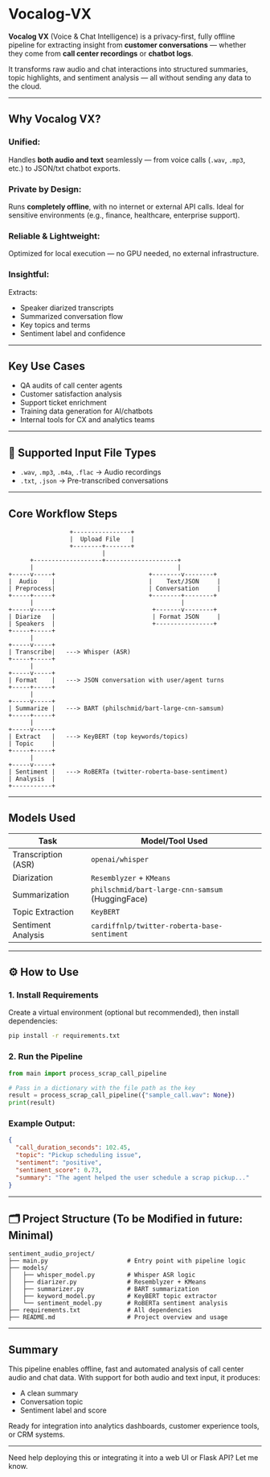 # Vocalog-VX

**Vocalog VX** (Voice & Chat Intelligence) is a privacy-first, fully offline pipeline for extracting insight from **customer conversations** — whether they come from **call center recordings** or **chatbot logs**.

It transforms raw audio and chat interactions into structured summaries, topic highlights, and sentiment analysis — all without sending any data to the cloud.

---

## Why Vocalog VX?

### Unified:
Handles **both audio and text** seamlessly — from voice calls (`.wav`, `.mp3`, etc.) to JSON/txt chatbot exports.

### Private by Design:
Runs **completely offline**, with no internet or external API calls. Ideal for sensitive environments (e.g., finance, healthcare, enterprise support).

### Reliable & Lightweight:
Optimized for local execution — no GPU needed, no external infrastructure.

### Insightful:
Extracts:
- Speaker diarized transcripts
- Summarized conversation flow
- Key topics and terms
- Sentiment label and confidence

---

## Key Use Cases
- QA audits of call center agents
- Customer satisfaction analysis
- Support ticket enrichment
- Training data generation for AI/chatbots
- Internal tools for CX and analytics teams




---

## 📂 Supported Input File Types

- `.wav`, `.mp3`, `.m4a`, `.flac` → Audio recordings
- `.txt`, `.json` → Pre-transcribed conversations

---

## Core Workflow Steps

```
                 +----------------+
                 |  Upload File   |
                 +--------+-------+
                          |
      +-------------------+--------------------+
      |                                        |
+-----v-----+                          +--------v--------+
|  Audio    |                          |    Text/JSON     |
| Preprocess|                          | Conversation     |
+-----+-----+                          +--------+--------+
      |                                         |
+-----v-----+                           +-------v--------+
| Diarize   |                           | Format JSON     |
| Speakers  |                           +----------------+
+-----+-----+
      |
+-----v-----+
| Transcribe|   ---> Whisper (ASR)
+-----+-----+
      |
+-----v-----+
| Format    |   ---> JSON conversation with user/agent turns
+-----+-----+
      |
+-----v-----+
| Summarize |   ---> BART (philschmid/bart-large-cnn-samsum)
+-----+-----+
      |
+-----v-----+
| Extract   |   ---> KeyBERT (top keywords/topics)
| Topic     |
+-----+-----+
      |
+-----v-----+
| Sentiment |   ---> RoBERTa (twitter-roberta-base-sentiment)
| Analysis  |
+-----------+
```

---

## Models Used

| Task                  | Model/Tool Used                                  |
|-----------------------|--------------------------------------------------|
| Transcription (ASR)   | `openai/whisper`                                 |
| Diarization           | `Resemblyzer` + `KMeans`                         |
| Summarization         | `philschmid/bart-large-cnn-samsum` (HuggingFace) |
| Topic Extraction      | `KeyBERT`                                        |
| Sentiment Analysis    | `cardiffnlp/twitter-roberta-base-sentiment`      |

---

## ⚙️ How to Use

### 1. Install Requirements
Create a virtual environment (optional but recommended), then install dependencies:

```bash
pip install -r requirements.txt
```

### 2. Run the Pipeline

```python
from main import process_scrap_call_pipeline

# Pass in a dictionary with the file path as the key
result = process_scrap_call_pipeline({"sample_call.wav": None})
print(result)
```

### Example Output:
```json
{
  "call_duration_seconds": 102.45,
  "topic": "Pickup scheduling issue",
  "sentiment": "positive",
  "sentiment_score": 0.73,
  "summary": "The agent helped the user schedule a scrap pickup..."
}
```

---

## 🗂️ Project Structure (To be Modified in future: Minimal)

```
sentiment_audio_project/
├── main.py                      # Entry point with pipeline logic
├── models/
│   ├── whisper_model.py         # Whisper ASR logic
│   ├── diarizer.py              # Resemblyzer + KMeans
│   ├── summarizer.py            # BART summarization
│   ├── keyword_model.py         # KeyBERT topic extractor
│   └── sentiment_model.py       # RoBERTa sentiment analysis
├── requirements.txt             # All dependencies
├── README.md                    # Project overview and usage
```

---

## Summary

This pipeline enables offline, fast and automated analysis of call center audio and chat data. With support for both audio and text input, it produces:
- A clean summary
- Conversation topic
- Sentiment label and score

Ready for integration into analytics dashboards, customer experience tools, or CRM systems.

---

Need help deploying this or integrating it into a web UI or Flask API? Let me know.
